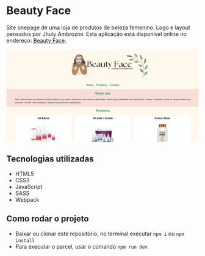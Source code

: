 # Beauty Face
Site onepage de uma loja de produtos de beleza femenino. Logo e layout pensados por Jhuly Ambrozini.
Esta aplicação está disponível online no endereço: [Beauty Face](https://beauty-face.vercel.app/).

![Layout da aplicação](./src/assets/layout.png)

## Tecnologias utilizadas
- HTML5
- CSS3
- JavaScript
- SASS
- Webpack

## Como rodar o projeto
- Baixar ou clonar este repositório, no terminal executar `npm i` ou `npm install`
- Para executar o parcel, usar o comando `npm run dev`




